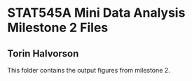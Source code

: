 # STAT545A Mini Data Analysis Milestone 2 Files
## Torin Halvorson

This folder contains the output figures from milestone 2.
